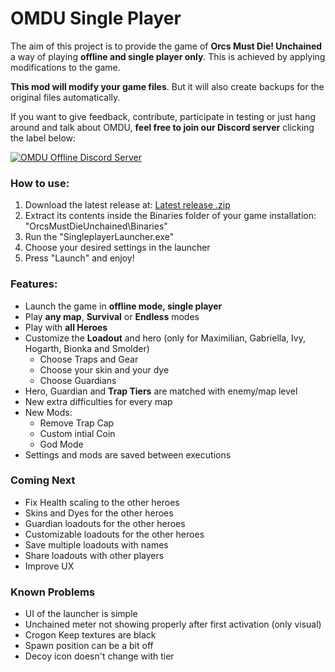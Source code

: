 # OMDU Single Player

The aim of this project is to provide the game of **Orcs Must Die! Unchained** a way of playing **offline and single player only**. This is achieved by applying modifications to the game.

**This mod will modify your game files**. But it will also create backups for the original files automatically.


If you want to give feedback, contribute, participate in testing or just hang around and talk about OMDU, **feel free to join our Discord server** clicking the label below:

[![OMDU Offline  Discord Server](https://img.shields.io/discord/583432386960818227?color=%237289da&logo=discord&logoColor=white&label=Join%20the%20Discord%20Server)](https://discord.gg/YrCaHw7Hza)

### How to use:

1. Download the latest release at: [Latest release .zip](https://github.com/TimeMaster18/OMDU-SinglePlayer/releases/latest/download/OMDU-SinglePlayer.zip)
2. Extract its contents inside the Binaries folder of your game installation: "OrcsMustDieUnchained\Binaries"
3. Run the "SingleplayerLauncher.exe"
4. Choose your desired settings in the launcher
5. Press "Launch" and enjoy! 


### Features:
- Launch the game in **offline mode, single player**
- Play **any map**, **Survival** or **Endless** modes
- Play with **all Heroes**
- Customize the **Loadout** and hero (only for Maximilian, Gabriella, Ivy, Hogarth, Bionka and Smolder)
  - Choose Traps and Gear
  - Choose your skin and your dye
  - Choose Guardians
- Hero, Guardian and **Trap Tiers** are matched with enemy/map level
- New extra difficulties for every map
- New Mods:
  - Remove Trap Cap
  - Custom intial Coin
  - God Mode
- Settings and mods are saved between executions


### Coming Next
- Fix Health scaling to the other heroes
- Skins and Dyes for the other heroes
- Guardian loadouts for the other heroes
- Customizable loadouts for the other heroes
- Save multiple loadouts with names
- Share loadouts with other players
- Improve UX

### Known Problems
- UI of the launcher is simple
- Unchained meter not showing properly after first activation (only visual)
- Crogon Keep textures are black
- Spawn position can be a bit off
- Decoy icon doesn't change with tier
